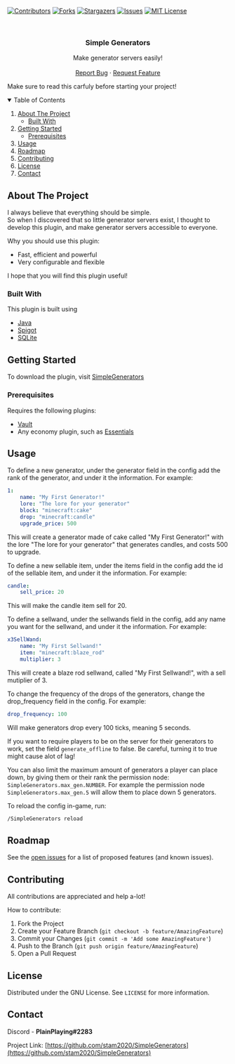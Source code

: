 [![Contributors][contributors-shield]][contributors-url]
[![Forks][forks-shield]][forks-url]
[![Stargazers][stars-shield]][stars-url]
[![Issues][issues-shield]][issues-url]
[![MIT License][license-shield]][license-url]



<br />
<p align="center">
  <h3 align="center">Simple Generators</h3>

  <p align="center">
    Make generator servers easily!
    <br />
    <br />
    <a href="https://github.com/stam2020/SimpleGenerators/issues">Report Bug</a>
    ·
    <a href="https://github.com/stam2020/SimpleGenerators/issues">Request Feature</a>
  </p>
</p>

Make sure to read this carfuly before starting your project!
<details open="open">
  <summary>Table of Contents</summary>
  <ol>
    <li>
      <a href="#about-the-project">About The Project</a>
      <ul>
        <li><a href="#built-with">Built With</a></li>
      </ul>
    </li>
    <li>
      <a href="#getting-started">Getting Started</a>
      <ul>
        <li><a href="#prerequisites">Prerequisites</a></li>
      </ul>
    </li>
    <li><a href="#usage">Usage</a></li>
    <li><a href="#roadmap">Roadmap</a></li>
    <li><a href="#contributing">Contributing</a></li>
    <li><a href="#license">License</a></li>
    <li><a href="#contact">Contact</a></li>
  </ol>
</details>




## About The Project

I always believe that everything should be simple.
<br>
So when I discovered that so little generator servers exist, I thought to develop this plugin, and make generator servers accessible to everyone. 

Why you should use this plugin:
* Fast, efficient and powerful
* Very configurable and flexible


I hope that you will find this plugin useful!

### Built With

This plugin is built using
* [Java](https://www.java.com/en/)
* [Spigot](https://www.spigotmc.org/)
* [SQLite](https://www.sqlite.org/index.html)




## Getting Started

To download the plugin, visit [SimpleGenerators](https://www.spigotmc.org/resources/simplegenerators.94621/)

### Prerequisites

Requires the following plugins:
* [Vault](https://dev.bukkit.org/projects/vault)
* Any economy plugin, such as [Essentials](https://www.spigotmc.org/resources/essentialsx.9089/)


## Usage

To define a new generator, under the generator field in the config add the rank of the generator, and under it the information. For example:
```yaml
1:
    name: "My First Generator!"
    lore: "The lore for your generator"
    block: "minecraft:cake"
    drop: "minecraft:candle"
    upgrade_price: 500
```
This will create a generator made of cake called "My First Generator!" with the lore "The lore for your generator" that generates candles, and costs 500 to upgrade.

To define a new sellable item, under the items field in the config add the id of the sellable item, and under it the information. For example:
```yaml
candle:
    sell_price: 20
```
This will make the candle item sell for 20.

To define a sellwand, under the sellwands field in the config, add any name you want for the sellwand, and under it the information. For example:
 
```yaml
x3SellWand:
    name: "My First Sellwand!"
    item: "minecraft:blaze_rod"
    multiplier: 3
```
This will create a blaze rod sellwand, called "My First Sellwand!", with a sell mutiplier of 3.

To change the frequency of the drops of the generators, change the drop_frequency field in the config. For example:
```yaml
drop_frequency: 100
```
Will make generators drop every 100 ticks, meaning 5 seconds.

If you want to require players to be on the server for their generators to work, set the field ```generate_offline``` to false. Be careful, turning it to true might cause alot of lag!
 
You can also limit the maximum amount of generators a player can place down, by giving them or their rank the permission node: ```SimpleGenerators.max_gen.NUMBER```. For example the permission node ```SimpleGenerators.max_gen.5``` will allow them to place down 5 generators.
 
To reload the config in-game, run:
```sh
/SimpleGenerators reload
```



## Roadmap

See the [open issues](https://github.com/stam2020/SimpleGenerators/issues) for a list of proposed features (and known issues).



## Contributing

All contributions are appreciated and help a-lot!

How to contribute:

1. Fork the Project
2. Create your Feature Branch (`git checkout -b feature/AmazingFeature`)
3. Commit your Changes (`git commit -m 'Add some AmazingFeature'`)
4. Push to the Branch (`git push origin feature/AmazingFeature`)
5. Open a Pull Request




## License

Distributed under the GNU License. See `LICENSE` for more information.




## Contact

Discord - **PlainPlaying#2283**

Project Link: [https://github.com/stam2020/SimpleGenerators](https://github.com/stam2020/SimpleGenerators)



[contributors-shield]: https://img.shields.io/github/contributors/stam2020/SimpleGenerators.svg?style=for-the-badge
[contributors-url]: https://github.com/stam2020/SimpleGenerators/graphs/contributors
[forks-shield]: https://img.shields.io/github/forks/stam2020/SimpleGenerators.svg?style=for-the-badge
[forks-url]: https://github.com/stam2020/SimpleGenerators/network/members
[stars-shield]: https://img.shields.io/github/stars/stam2020/SimpleGenerators.svg?style=for-the-badge
[stars-url]: https://github.com/stam2020/SimpleGenerators/stargazers
[issues-shield]: https://img.shields.io/github/issues/stam2020/SimpleGenerators.svg?style=for-the-badge
[issues-url]: https://github.com/stam2020/SimpleGenerators/issues
[license-shield]: https://img.shields.io/github/license/stam2020/SimpleGenerators.svg?style=for-the-badge
[license-url]: https://github.com/stam2020/SimpleGenerators/blob/master/LICENSE
[product-screenshot]: images/screenshot.png
